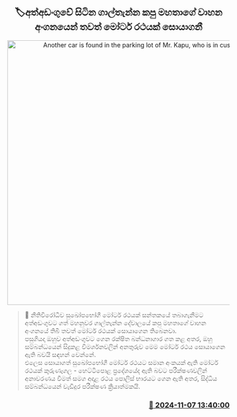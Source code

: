 <p align='center'><b><h2 align='center' title='Another car is found in the parking lot of Mr. Kapu, who is in custody'>🏷අත්අඩංගුවේ සිටි​න ගාල්තැන්න කපු මහතා​ගේ වාහන අංගනයෙන් තවත් මෝටර් රථයක් සොයාගනී</h2></b></p>
<p align='center'><img src='https://helakuru.sgp1.cdn.digitaloceanspaces.com/esana/images/lib/montero-kapuwa.jpg' width='600' alt='Another car is found in the parking lot of Mr. Kapu, who is in custody'></p>

>📝 නීතිවිරෝධීව සුඛෝපභෝගී මෝටර් රථයක් සන්තකයේ තබාගැනීමට අත්අඩංගුවට ගත් මහනුවර ගාල්තැන්න දේවාල​යේ කපු මහතාගේ වාහන අංගනයේ තිබී තවත් මෝටර් රථයක් සොයාගෙන තිබෙනවා.<br>පසුගියදා ඔහු​ව අත්අඩංගුවට ගෙන රක්ෂිත බන්ධනාගාර ගත කළ අතර, ඔහු සම්බන්ධයෙන් සිදුකළ විමර්ශනවලින් අනතුරුව මෙම මෝටර් රථය සොයාගෙන ඇති බවයි සඳහන් වෙන්නේ.<br>එලෙස සොයාගත් සුඛෝපභෝගී මෝටර් රථයට සමාන අංකයක් ඇති මෝටර් රථයක් කුරුණෑගල - හෙට්ටිපොළ ප්‍රදේශයේ​ද ඇති බවට පරීක්ෂණවලින් අනාවරණය වීමත් සමග අදාළ රථය පොලිස් භාරයට ගෙන ඇති අතර, සිද්ධිය සම්බන්ධයෙන් වැඩිදුර පරීක්ෂණ ක්‍රියාත්මකයි.<br>

<h3 align='right'><a href='https://www.helakuru.lk/esana/p/104837/'>📅 2024-11-07 13:40:00</a></h3>
